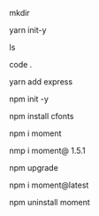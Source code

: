 mkdir 

yarn init-y

ls

code .

yarn add express

npm init -y

npm install cfonts

npm i moment 

nmp i moment@ 1.5.1

npm upgrade

npm i moment@latest

npm uninstall moment